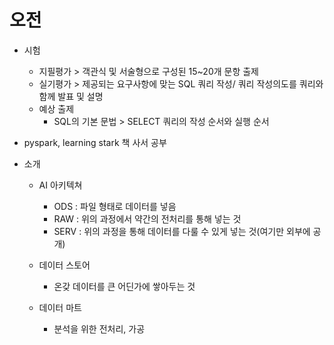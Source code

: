 # 오전

- 시험

  - 지필평가 > 객관식 및 서술형으로 구성된 15~20개 문항 출제
  - 실기평가 > 제공되는 요구사항에 맞는 SQL 쿼리 작성/ 쿼리 작성의도를 쿼리와 함께 발표 및 설명
  - 예상 출제
    - SQL의 기본 문법 > SELECT 쿼리의 작성 순서와 실행 순서

- pyspark, learning stark 책 사서 공부

- 소개

  - AI 아키텍쳐

    - ODS : 파일 형태로 데이터를 넣음
    - RAW : 위의 과정에서 약간의 전처리를 통해 넣는 것
    - SERV : 위의 과정을 통해 데이터를 다룰 수 있게 넣는 것(여기만 외부에 공개)

  - 데이터 스토어

    - 온갖 데이터를 큰 어딘가에 쌓아두는 것

  - 데이터 마트
    - 분석을 위한 전처리, 가공
